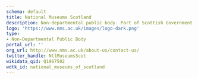 ```yaml
---
schema: default
title: National Museums Scotland
description: Non-departmental public body. Part of Scottish Government
logo: 'https://www.nms.ac.uk/images/logo-dark.png'
type:
- Non-Departmental Public Body
portal_url: ''
org_url: http://www.nms.ac.uk/about-us/contact-us/
twitter_handle: NtlMuseumsScot
wikidata_qid: Q1967502
wdtk_id: national_museums_of_scotland
---
```

